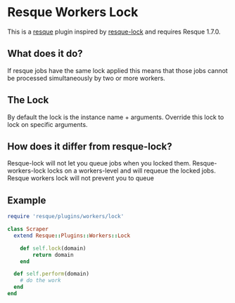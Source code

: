 # Resque Workers Lock
This is a [resque](https://github.com/defunkt/resque) plugin inspired by [resque-lock](https://github.com/defunkt/resque-lock) and requires Resque 1.7.0.

## What does it do?
If resque jobs have the same lock applied this means that those jobs cannot be processed simultaneously by two or more workers.

## The Lock
By default the lock is the instance name + arguments. Override this lock to lock on specific arguments.

## How does it differ from resque-lock?
Resque-lock will not let you queue jobs when you locked them. Resque-workers-lock locks on a workers-level and will requeue the locked jobs. Resque workers lock will not prevent you to queue 

## Example
``` ruby
require 'resque/plugins/workers/lock'

class Scraper
  extend Resque::Plugins::Workers::Lock

	def self.lock(domain)
		return domain
	end

  def self.perform(domain)
    # do the work
  end
end
```